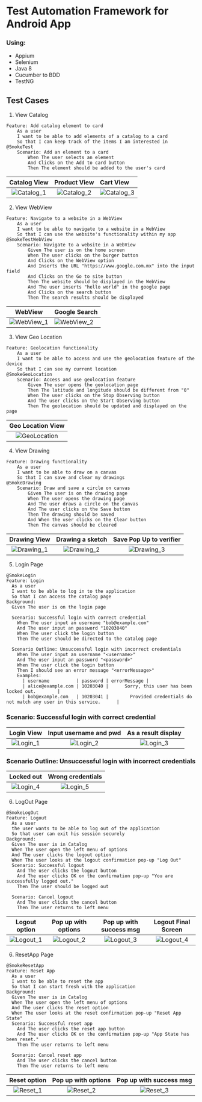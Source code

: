 # Test Automation Framework for Android App
### Using:
- Appium
- Selenium
- Java 8
- Cucumber to BDD
- TestNG

## Test Cases
1. View Catalog
````
Feature: Add catalog element to card
    As a user
    I want to be able to add elements of a catalog to a card
    So that I can keep track of the items I am interested in
@SmokeTest
    Scenario: Add an element to a card
        When The user selects an element
        And Clicks on the Add to card button
        Then The element should be added to the user's card
````

|                     Catalog View                      |                     Product View                      | Cart View                                             |
|:-----------------------------------------------------:|:-----------------------------------------------------:|:------------------------------------------------------|
| ![Catalog_1](src/main/resources/images/Catalog_1.png) | ![Catalog_2](src/main/resources/images/Catalog_2.png) | ![Catalog_3](src/main/resources/images/Catalog_3.png) |

2. View WebView
````
Feature: Navigate to a website in a WebView
    As a user
    I want to be able to navigate to a website in a WebView
    So that I can use the website's functionality within my app
@SmokeTestWebView
    Scenario: Navigate to a website in a WebView
        Given The user is on the home screen
        When The user clicks on the burger button
        And Clicks on the WebView option
        And Inserts the URL "https://www.google.com.mx" into the input field
        And Clicks on the Go to site button
        Then The website should be displayed in the WebView
        And The user inserts "hello world" in the google page
        And Clicks on the search button
        Then The search results should be displayed
````
|                        WebView                        | Google Search                                         |
|:-----------------------------------------------------:|:------------------------------------------------------|
| ![WebView_1](src/main/resources/images/WebView_1.png) | ![WebView_2](src/main/resources/images/WebView_2.png) |

3. View Geo Location
````
Feature: Geolocation functionality
    As a user
    I want to be able to access and use the geolocation feature of the device
    So that I can see my current location
@SmokeGeoLocation
    Scenario: Access and use geolocation feature
        Given The user opens the geolocation page
        Then The latitude and longitude should be different from "0"
        When The user clicks on the Stop Observing button
        And The user clicks on the Start Observing button
        Then The geolocation should be updated and displayed on the page
````
|                     Geo Location View                     |
|:---------------------------------------------------------:|
| ![GeoLocation](src/main/resources/images/GeoLocation.png) |

4. View Drawing
````
Feature: Drawing functionality
    As a user
    I want to be able to draw on a canvas
    So that I can save and clear my drawings
@SmokeDrawing
    Scenario: Draw and save a circle on canvas
        Given The user is on the drawing page
        When The user opens the drawing page
        And The user draws a circle on the canvas
        And The user clicks on the Save button
        Then The drawing should be saved
        And When the user clicks on the Clear button
        Then The canvas should be cleared
````

|                     Drawing View                      |                   Drawing a sketch                    |                Save Pop Up to verifier                |
|:-----------------------------------------------------:|:-----------------------------------------------------:|:-----------------------------------------------------:|
| ![Drawing_1](src/main/resources/images/Drawing_1.png) | ![Drawing_2](src/main/resources/images/Drawing_2.png) | ![Drawing_3](src/main/resources/images/Drawing_3.png) |

5. Login Page
````
@SmokeLogin
Feature: Login
  As a user
  I want to be able to log in to the application
  So that I can access the catalog page
Background:
  Given The user is on the login page

  Scenario: Successful login with correct credential
    When The user input an username "bob@example.com"
    And The user input an password "10203040"
    When The user click the login button
    Then The user should be directed to the catalog page

  Scenario Outline: Unsuccessful login with incorrect credentials
    When The user input an username "<username>"
    And The user input an password "<password>"
    When The user click the login button
    Then I should see an error message "<errorMessage>"
    Examples:
      | username          | password | errorMessage |
      | alice@example.com | 10203040 |      Sorry, this user has been locked out.        |
      | bob@example.com   | 10203041 |        Provided credentials do not match any user in this service.      |
````
### Scenario: Successful login with correct credential
|                    Login View                     |              Input username and pwd               |                As a result display                |
|:-------------------------------------------------:|:-------------------------------------------------:|:-------------------------------------------------:|
| ![Login_1](src/main/resources/images/Login_1.png) | ![Login_2](src/main/resources/images/Login_2.png) | ![Login_3](src/main/resources/images/Login_3.png) |

### Scenario Outline: Unsuccessful login with incorrect credentials
|                    Locked out                     |                 Wrong credentials                 |
|:-------------------------------------------------:|:-------------------------------------------------:|
| ![Login_4](src/main/resources/images/Login_4.png) | ![Login_5](src/main/resources/images/Login_5.png) |

6. LogOut Page
````
@SmokeLogOut
Feature: Logout
  As a user
  the user wants to be able to log out of the application
  So that user can exit his session securely
Background:
  Given The user is in Catalog
  When The user open the left menu of options
  And The user clicks the logout option
  When The user looks at the logout confirmation pop-up "Log Out"
  Scenario: Successful logout
    And The user clicks the logout button
    And The user clicks OK on the confirmation pop-up "You are successfully logged out."
    Then The user should be logged out

  Scenario: Cancel logout
    And The user clicks the cancel button
    Then The user returns to left menu
````
|                    Logout option                    |                 Pop up with options                 |               Pop up with success msg               |                 Logout Final Screen                 |
|:---------------------------------------------------:|:---------------------------------------------------:|:---------------------------------------------------:|:---------------------------------------------------:|
| ![Logout_1](src/main/resources/images/logout_1.png) | ![Logout_2](src/main/resources/images/logout_2.png) | ![Logout_3](src/main/resources/images/logout_3.png) | ![Logout_4](src/main/resources/images/logout_4.png) |

6. ResetApp Page
````
@SmokeResetApp
Feature: Reset App
  As a user
  I want to be able to reset the app
  So that I can start fresh with the application
Background:
  Given The user is in Catalog
  When The user open the left menu of options
  And The user clicks the reset option
  When The user looks at the reset confirmation pop-up "Reset App State"
  Scenario: Successful reset app
    And The user clicks the reset app button
    And The user clicks OK on the confirmation pop-up "App State has been reset."
    Then The user returns to left menu

  Scenario: Cancel reset app
    And The user clicks the cancel button
    Then The user returns to left menu
````
|                   Reset option                    |                Pop up with options                |              Pop up with success msg              |
|:-------------------------------------------------:|:-------------------------------------------------:|:-------------------------------------------------:|
| ![Reset_1](src/main/resources/images/reset_1.png) | ![Reset_2](src/main/resources/images/reset_2.png) | ![Reset_3](src/main/resources/images/reset_3.png) |
